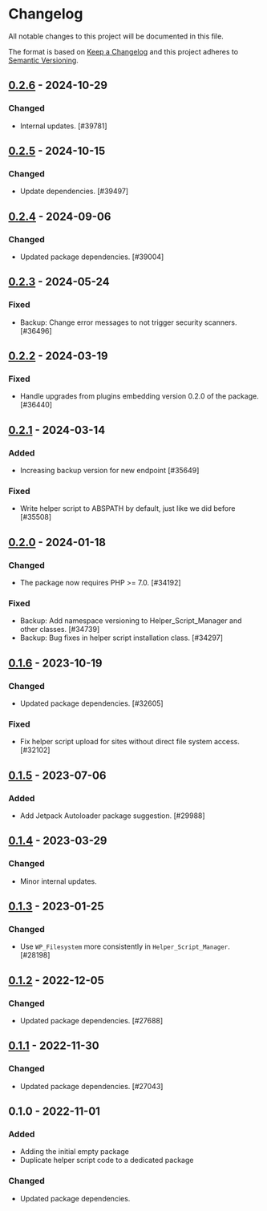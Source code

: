 # Changelog

All notable changes to this project will be documented in this file.

The format is based on [Keep a Changelog](https://keepachangelog.com/en/1.0.0/)
and this project adheres to [Semantic Versioning](https://semver.org/spec/v2.0.0.html).

## [0.2.6] - 2024-10-29
### Changed
- Internal updates. [#39781]

## [0.2.5] - 2024-10-15
### Changed
- Update dependencies. [#39497]

## [0.2.4] - 2024-09-06
### Changed
- Updated package dependencies. [#39004]

## [0.2.3] - 2024-05-24
### Fixed
- Backup: Change error messages to not trigger security scanners. [#36496]

## [0.2.2] - 2024-03-19
### Fixed
- Handle upgrades from plugins embedding version 0.2.0 of the package. [#36440]

## [0.2.1] - 2024-03-14
### Added
- Increasing backup version for new endpoint [#35649]

### Fixed
- Write helper script to ABSPATH by default, just like we did before [#35508]

## [0.2.0] - 2024-01-18
### Changed
- The package now requires PHP >= 7.0. [#34192]

### Fixed
- Backup: Add namespace versioning to Helper_Script_Manager and other classes. [#34739]
- Backup: Bug fixes in helper script installation class. [#34297]

## [0.1.6] - 2023-10-19
### Changed
- Updated package dependencies. [#32605]

### Fixed
- Fix helper script upload for sites without direct file system access. [#32102]

## [0.1.5] - 2023-07-06
### Added
- Add Jetpack Autoloader package suggestion. [#29988]

## [0.1.4] - 2023-03-29
### Changed
- Minor internal updates.

## [0.1.3] - 2023-01-25
### Changed
- Use `WP_Filesystem` more consistently in `Helper_Script_Manager`. [#28198]

## [0.1.2] - 2022-12-05
### Changed
- Updated package dependencies. [#27688]

## [0.1.1] - 2022-11-30
### Changed
- Updated package dependencies. [#27043]

## 0.1.0 - 2022-11-01
### Added
- Adding the initial empty package
- Duplicate helper script code to a dedicated package

### Changed
- Updated package dependencies.

[0.2.6]: https://github.com/Automattic/jetpack-transport-helper/compare/v0.2.5...v0.2.6
[0.2.5]: https://github.com/Automattic/jetpack-transport-helper/compare/v0.2.4...v0.2.5
[0.2.4]: https://github.com/Automattic/jetpack-transport-helper/compare/v0.2.3...v0.2.4
[0.2.3]: https://github.com/Automattic/jetpack-transport-helper/compare/v0.2.2...v0.2.3
[0.2.2]: https://github.com/Automattic/jetpack-transport-helper/compare/v0.2.1...v0.2.2
[0.2.1]: https://github.com/Automattic/jetpack-transport-helper/compare/v0.2.0...v0.2.1
[0.2.0]: https://github.com/Automattic/jetpack-transport-helper/compare/v0.1.6...v0.2.0
[0.1.6]: https://github.com/Automattic/jetpack-transport-helper/compare/v0.1.5...v0.1.6
[0.1.5]: https://github.com/Automattic/jetpack-transport-helper/compare/v0.1.4...v0.1.5
[0.1.4]: https://github.com/Automattic/jetpack-transport-helper/compare/v0.1.3...v0.1.4
[0.1.3]: https://github.com/Automattic/jetpack-transport-helper/compare/v0.1.2...v0.1.3
[0.1.2]: https://github.com/Automattic/jetpack-transport-helper/compare/v0.1.1...v0.1.2
[0.1.1]: https://github.com/Automattic/jetpack-transport-helper/compare/v0.1.0...v0.1.1

